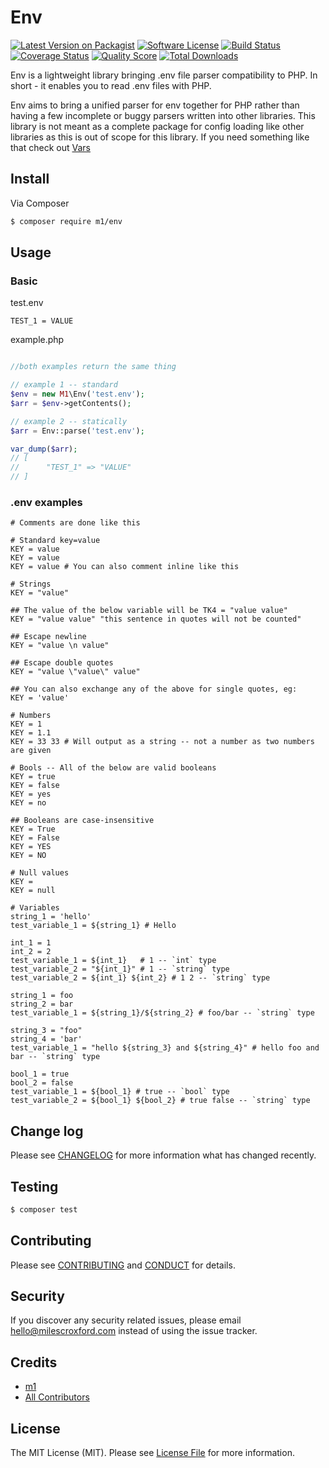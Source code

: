 # Env

[![Latest Version on Packagist][ico-version]][link-packagist]
[![Software License][ico-license]](LICENSE.md)
[![Build Status][ico-travis]][link-travis]
[![Coverage Status][ico-scrutinizer]][link-scrutinizer]
[![Quality Score][ico-code-quality]][link-code-quality]
[![Total Downloads][ico-downloads]][link-downloads]

Env is a lightweight library bringing .env file parser compatibility to PHP. In short - it enables you to read .env files with PHP.

Env aims to bring a unified parser for env together for PHP rather than having a few incomplete or buggy parsers written into other libraries. This library is not meant as a complete package for config loading like other libraries as this is out of scope for this library. If you need something like that check out [Vars](http://github.com/m1/Vars)

## Install

Via Composer

``` bash
$ composer require m1/env
```

## Usage

### Basic

test.env
```env
TEST_1 = VALUE
```

example.php
``` php

//both examples return the same thing

// example 1 -- standard
$env = new M1\Env('test.env');
$arr = $env->getContents();

// example 2 -- statically
$arr = Env::parse('test.env');

var_dump($arr);
// [
//      "TEST_1" => "VALUE"
// ]
```

### .env examples

```env
# Comments are done like this

# Standard key=value
KEY = value
KEY = value
KEY = value # You can also comment inline like this

# Strings
KEY = "value"

## The value of the below variable will be TK4 = "value value"
KEY = "value value" "this sentence in quotes will not be counted"

## Escape newline
KEY = "value \n value"

## Escape double quotes
KEY = "value \"value\" value"

## You can also exchange any of the above for single quotes, eg:
KEY = 'value'

# Numbers
KEY = 1
KEY = 1.1
KEY = 33 33 # Will output as a string -- not a number as two numbers are given

# Bools -- All of the below are valid booleans
KEY = true
KEY = false
KEY = yes
KEY = no

## Booleans are case-insensitive
KEY = True
KEY = False
KEY = YES
KEY = NO

# Null values
KEY =
KEY = null

# Variables
string_1 = 'hello'
test_variable_1 = ${string_1} # Hello

int_1 = 1
int_2 = 2
test_variable_1 = ${int_1}   # 1 -- `int` type
test_variable_2 = "${int_1}" # 1 -- `string` type
test_variable_2 = ${int_1} ${int_2} # 1 2 -- `string` type

string_1 = foo
string_2 = bar
test_variable_1 = ${string_1}/${string_2} # foo/bar -- `string` type

string_3 = "foo"
string_4 = 'bar'
test_variable_1 = "hello ${string_3} and ${string_4}" # hello foo and bar -- `string` type

bool_1 = true
bool_2 = false
test_variable_1 = ${bool_1} # true -- `bool` type
test_variable_2 = ${bool_1} ${bool_2} # true false -- `string` type
```

## Change log

Please see [CHANGELOG](CHANGELOG.md) for more information what has changed recently.

## Testing

``` bash
$ composer test
```

## Contributing

Please see [CONTRIBUTING](CONTRIBUTING.md) and [CONDUCT](CONDUCT.md) for details.

## Security

If you discover any security related issues, please email hello@milescroxford.com instead of using the issue tracker.

## Credits

- [m1][link-author]
- [All Contributors][link-contributors]

## License

The MIT License (MIT). Please see [License File](LICENSE.md) for more information.

[ico-version]: https://img.shields.io/packagist/v/m1/Env.svg?style=flat-square
[ico-license]: https://img.shields.io/badge/license-MIT-brightgreen.svg?style=flat-square
[ico-travis]: https://img.shields.io/travis/m1/Env/master.svg?style=flat-square
[ico-scrutinizer]: https://img.shields.io/scrutinizer/coverage/g/m1/Env.svg?style=flat-square
[ico-code-quality]: https://img.shields.io/scrutinizer/g/m1/Env.svg?style=flat-square
[ico-downloads]: https://img.shields.io/packagist/dt/m1/Env.svg?style=flat-square

[link-packagist]: https://packagist.org/packages/m1/Env
[link-travis]: https://travis-ci.org/m1/Env
[link-scrutinizer]: https://scrutinizer-ci.com/g/:vendor/Env/code-structure
[link-code-quality]: https://scrutinizer-ci.com/g/m1/Env
[link-downloads]: https://packagist.org/packages/m1/Env
[link-author]: https://github.com/m1
[link-contributors]: ../../contributors
